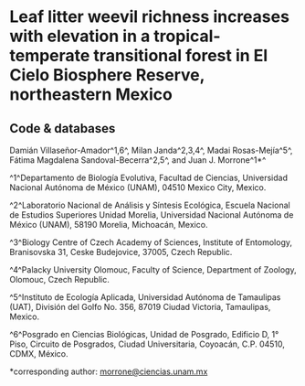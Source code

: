 # Leaf litter weevil richness increases with elevation in a tropical-temperate transitional forest in El Cielo Biosphere Reserve, northeastern Mexico

## Code & databases

Damián Villaseñor-Amador^1,6^, Milan Janda^2,3,4^, Madai Rosas-Mejía^5^, Fátima Magdalena Sandoval-Becerra^2,5^, and Juan J. Morrone^1*^ 

^1^Departamento de Biología Evolutiva, Facultad de Ciencias, Universidad Nacional Autónoma de México (UNAM), 04510 Mexico City, Mexico. 

^2^Laboratorio Nacional de Análisis y Síntesis Ecológica, Escuela Nacional de Estudios Superiores Unidad Morelia, Universidad Nacional Autónoma de México (UNAM), 58190 Morelia, Michoacán, Mexico.

^3^Biology Centre of Czech Academy of Sciences, Institute of Entomology, Branisovska 31, Ceske Budejovice, 37005, Czech Republic.

^4^Palacky University Olomouc, Faculty of Science, Department of Zoology, Olomouc, Czech Republic.

^5^Instituto de Ecología Aplicada, Universidad Autónoma de Tamaulipas (UAT), División del Golfo No. 356, 87019 Ciudad Victoria, Tamaulipas, Mexico.

^6^Posgrado en Ciencias Biológicas, Unidad de Posgrado, Edificio D, 1° Piso, Circuito de Posgrados, Ciudad Universitaria, Coyoacán, C.P. 04510, CDMX, México.

*corresponding author: morrone@ciencias.unam.mx



